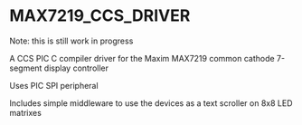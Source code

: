 # MAX7219_CCS_DRIVER

Note: this is still work in progress

A CCS PIC C compiler driver for the Maxim MAX7219 common cathode 7-segment display controller

Uses PIC SPI peripheral

Includes simple middleware to use the devices as a text scroller on 8x8 LED matrixes

